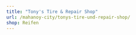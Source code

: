```yaml
---
title: "Tony's Tire & Repair Shop"
url: /mahanoy-city/tonys-tire-und-repair-shop/
shop: Reifen
---
```

